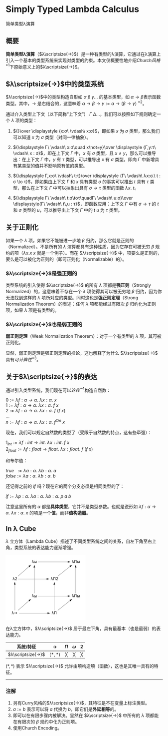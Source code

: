# Simply Typed Lambda Calculus

简单类型λ演算

## 概要

**简单类型λ演算**（$λ\scriptsize{→}$）是一种有类型的λ演算，它通过在λ演算上引入一个基本的类型系统来实现对类型的约束。本文仅概要性地介绍*Church风格*$^{*1}$下原始意义上的$λ\scriptsize{→}$。

## $λ\scriptsize{→}$中的类型系统

$λ\scriptsize{→}$中的类型构造自形如 $α\ β\ γ...$ 的基本类型，如 $α→β$表示函数类型。其中，$→$ 是右结合的，这意味着 $α→β→γ:=α→(β→γ)$ $^{*2}$。

通过介入类型上下文（以下简称“上下文”） $Γ\ Δ...$，我们可以按照如下规则确定一个 $λ$ 项的类型：

1. ${}\over \displaystyle {x:σ\ \vdash\ x:σ}$，即如果 $x$ 为 $σ$ 类型，那么我们可以知道 $x$ 为 $σ$ 类型（对同一律抽象）。

2. ${\displaystyle Γ\ \vdash\ x:σ\quad x\not=y}\over \displaystyle {Γ,y:τ\ \vdash\ x : σ}$，即在上下文 $Γ$ 中，$x$ 有 $σ$ 类型，且 $x≠y$，那么可以推导出：在上下文 $Γ$ 中，$y$ 有 $τ$ 类型，可以推导出 $x$ 有 $σ$ 类型。即向 $Γ$ 中新增具有某类型的值并不影响原有值的类型。

3. ${\displaystyle Γ,x:σ\ \vdash\ t:τ}\over \displaystyle {Γ\ \vdash\ λx:σ.\ t : σ \to τ}$，即如果由上下文 $Γ$ 和 $x$ 具有类型 $σ$ 的事实可以推出 $t$ 具有 $τ$ 类型，那么在上下文 $Γ$ 中可以抽象出具有 $σ→τ$ 类型的函数 $λx.\ t$。

4. ${\displaystyle Γ\ \vdash\ t:σ\toτ\quadΓ\ \vdash\ u:σ}\over \displaystyle{Γ\ \vdash\ t\,u : τ}$，即函数应用：上下文 $Γ$ 中有 $σ→τ$ 的 $t$ 和 $σ$ 类型的 $u$，可以推导出上下文 $Γ$ 中的 $t\ u$ 为 $τ$ 类型。

## 关于正则化

如果一个 $λ$ 项，如果它不能被进一步地 $β$ 归约，那么它就是正则的（Normalized）。不是所有的 $λ$ 演算都具有这种性质，因为它存在可被无穷 $β$ 规约的项（$λx.x\ x$ 就是一个例子）。而在 $λ\scriptsize{→}$ 中，项要么是正则的，要么是可以被化为正则的（即可正则化（Normalizable）的）。

### $λ\scriptsize{→}$是强正则的

类型系统的引入使得 $λ\scriptsize{→}$ 的所有 $λ$ 项都是**强正则**（Strongly Normalized）的，这意味着不存在一个 $λ$ 项使得其可以被无穷地 $β$ 归约，因为你无法找到这样的 $λ$ 项所对应的类型。同时这也是**强正则定理**（Strong Normalization Theorem）的表述：任何 $λ$ 项都能经过有限次 $β$ 归约化为正则项，如果 $λ$ 项是有类型的。

### $λ\scriptsize{→}$也是弱正则的

**弱正则定理**（Weak Normalization Theorem）：对于一个有类型的 $λ$ 项，其可被正则化。

显然，弱正则定理是强正则定理的推论，这也解释了为什么 $λ\scriptsize{→}$ 具有*可计算性*$^{*3}$。

## 关于$λ\scriptsize{→}$的表达

通过引入类型系统，我们现在可以*这样*$^{*4}$构造自然数：

$0:=λf:α→α.\ λx:α.\ x$  
$1:=λf:α→α.\ λx:α.\ f\ x$  
$2:=λf:α→α.\ λx:α.\ f\ (f\ x)$  
$...$  
$n:=λf:α→α.\ λx:α.\ f^{○n}\ x$

现在，我们可以规定自然数的类型了（受限于自然数的特点，这有些牵强）：

$1_{int}:=λf:int→int.\ λx:int.\ f\ x$  
$2_{float}:=λf:float→float.\ λx:float.\ f\ (f\ x)$  

和布尔值：

$true\ \ :=λa:α.\ λb:α.\ a$  
$false:=λa:α.\ λb:α.\ b$

还记得之前的 $if$ 吗？现在它的两个分支必须是相同类型的了：

$if:=λp:α.\ λa:α.\ λb:α.\ p\ a\ b$

注意这里所有的 $α$ 都是**具体类型**，它并不是类型参数。也就是说形如 $λf:α→α.\ λx:α.\ x$ 的项是一个**值**，而非**值构造器**。

## In λ Cube

$λ$ 立方体（Lambda Cube）描述了不同类型系统之间的关系，自左下角至右上角，类型系统的表达能力逐渐增强。

<img style="background:white;" src="res/lambda_cube.svg" width="256px">

在λ立方体中，$λ\scriptsize{→}$ 居于最左下角，具有最基本（也是最弱）的表达能力。

|     系统\特征     |   $→$   |  $Π$  |  $ω$  |  $2$  |
| :---------------: | :-----: | :---: | :---: | :---: |
| $λ\scriptsize{→}$ | $(*,*)$ |   ╳   |   ╳   |   ╳   |

$(*,*)$ 表示 $λ\scriptsize{→}$ 允许由项构造项（函数），这也是其唯一具有的特征。

---

### 注解

1. 另有Curry风格的$λ\scriptsize{→}$，其特征是不在变量上标注类型。
2. $a:=b$ 表示可以将 $a$ 代换为 $b$，即它们是**外延相等**的。
3. 即可以在有限步骤内被解决。显然在 $λ\scriptsize{→}$ 中所有的 $λ$ 项都能在有限次的 $β$ 规约中化为正则项。
4. 使用Church Encoding。
